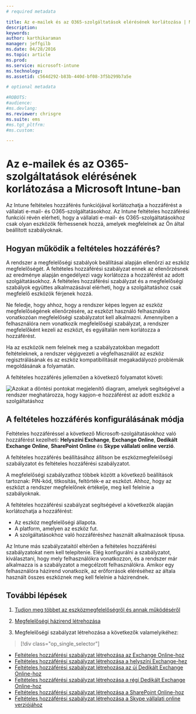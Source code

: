 ```yaml
---
# required metadata

title: Az e-mailek és az O365-szolgáltatások elérésének korlátozása | Microsoft Intune
description:
keywords:
author: karthikaraman
manager: jeffgilb
ms.date: 04/28/2016
ms.topic: article
ms.prod:
ms.service: microsoft-intune
ms.technology:
ms.assetid: c564d292-b83b-440d-bf08-3f5b299b7a5e

# optional metadata

#ROBOTS:
#audience:
#ms.devlang:
ms.reviewer: chrisgre
ms.suite: ems
#ms.tgt_pltfrm:
#ms.custom:

---
```


# Az e-mailek és az O365-szolgáltatások elérésének korlátozása a Microsoft Intune-ban
Az Intune feltételes hozzáférés funkciójával korlátozhatja a hozzáférést a vállalati e-mail- és O365-szolgáltatásokhoz. Az Intune feltételes hozzáférési funkciói révén elérheti, hogy a vállalati e-mail- és O365-szolgáltatásokhoz csak olyan eszközök férhessenek hozzá, amelyek megfelelnek az Ön által beállított szabályoknak.
## Hogyan működik a feltételes hozzáférés?
A rendszer a megfelelőségi szabályok beállításai alapján ellenőrzi az eszköz megfelelőségét. A feltételes hozzáférési szabályzat ennek az ellenőrzésnek az eredménye alapján engedélyezi vagy korlátozza a hozzáférést az adott szolgáltatásokhoz. A feltételes hozzáférési szabályzat és a megfelelőségi szabályok együttes alkalmazásával elérheti, hogy a szolgáltatáshoz csak megfelelő eszközök férjenek hozzá.

Ne feledje, hogy ahhoz, hogy a rendszer képes legyen az eszköz megfelelőségének ellenőrzésére, az eszközt használó felhasználóra vonatkozóan megfelelőségi szabályzatot kell alkalmazni.
Amennyiben a felhasználóra nem vonatkozik megfelelőségi szabályzat, a rendszer megfelelőként kezeli az eszközt, és egyáltalán nem korlátozza a hozzáférést.

Ha az eszközök nem felelnek meg a szabályzatokban megadott feltételeknek, a rendszer végigvezeti a végfelhasználót az eszköz regisztrálásának és az eszköz kompatibilitását megakadályozó problémák megoldásának a folyamatán.

A feltételes hozzáférés jellemzően a következő folyamatot követi:

![Azokat a döntési pontokat megjelenítő diagram, amelyek segítségével a rendszer meghatározza, hogy kapjon-e hozzáférést az adott eszköz a szolgáltatáshoz](./media/ConditionalAccess4.png)

## A feltételes hozzáférés konfigurálásának módja
Feltételes hozzáféréssel a következő Microsoft-szolgáltatásokhoz való hozzáférést kezelheti: **Helyszíni Exchange**, **Exchange Online**, **Dedikált Exchange Online**, **SharePoint Online** és **Skype vállalati online verzió**.

A feltételes hozzáférés beállításához állítson be eszközmegfelelőségi szabályzatot és feltételes hozzáférési szabályzatot.

A megfelelőségi szabályzathoz többek között a következő beállítások tartoznak: PIN-kód, titkosítás, feltörték-e az eszközt. Ahhoz, hogy az eszközt a rendszer megfelelőnek értékelje, meg kell felelnie a szabályoknak.

A feltételes hozzáférési szabályzat segítségével a következők alapján korlátozhatja a hozzáférést:
- Az eszköz megfelelőségi állapota.
- A platform, amelyen az eszköz fut.
- A szolgáltatásokhoz való hozzáféréshez használt alkalmazások típusa.

Az Intune más szabályzataitól eltérően a feltételes hozzáférési szabályzatokat nem kell telepítenie. Elég konfigurálni a szabályzatot, kiválasztani, hogy mely felhasználókra vonatkozzon, és a rendszer már alkalmazza is a szabályzatot a megcélzott felhasználókra. Amikor egy felhasználóra házirend vonatkozik, az erőforrások eléréséhez az általa használt összes eszköznek meg kell felelnie a házirendnek.


## További lépések
1. [Tudjon meg többet az eszközmegfelelőségről és annak működéséről ](introduction-to-device-compliance-policies-in-microsoft-intune.md)

2. [Megfelelőségi házirend létrehozása](create-a-device-compliance-policy-in-microsoft-intune.md)

2.  Megfelelőségi szabályzat létrehozása a következők valamelyikéhez:
> [!div class="op_single_selector"]
  - [Feltételes hozzáférési szabályzat létrehozása az Exchange Online-hoz](restrict-access-to-exchange-online-with-microsoft-intune.md)
  - [Feltételes hozzáférési szabályzat létrehozása a helyszíni Exchange-hez](restrict-access-to-exchange-onpremises-with-microsoft-intune.md)
  - [Feltételes hozzáférési szabályzat létrehozása az új Dedikált Exchange Online-hoz](restrict-access-to-exchange-online-with-microsoft-intune.md)
  - [Feltételes hozzáférési szabályzat létrehozása a régi Dedikált Exchange Online-hoz](restrict-access-to-exchange-onpremises-with-microsoft-intune.md)
  - [Feltételes hozzáférési szabályzat létrehozása a SharePoint Online-hoz](restrict-access-to-sharepoint-online-with-microsoft-intune.md)
  - [Feltételes hozzáférési szabályzat létrehozása a Skype vállalati online verziójához](restrict-access-to-skype-for-business-online-with-microsoft-intune.md)


<!--HONumber=Jun16_HO2-->



